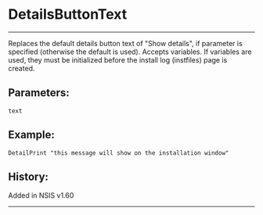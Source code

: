 # DetailsButtonText

---

Replaces the default details button text of "Show details", if parameter is specified (otherwise the default is used).
Accepts variables. If variables are used, they must be initialized before the install log (instfiles) page is created.

## Parameters:

    text

## Example:

	DetailPrint "this message will show on the installation window"

## History:

Added in NSIS v1.60

---
